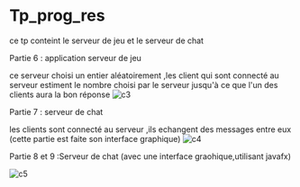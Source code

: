 # Tp_prog_res
ce tp conteint le serveur de jeu et le serveur de chat

Partie 6 : application serveur de jeu

ce serveur choisi un entier aléatoirement ,les client qui sont connecté au serveur estiment le nombre choisi par le serveur jusqu'à ce que l'un des clients aura la bon réponse
![c3](https://user-images.githubusercontent.com/82270887/159922799-0edc0781-2d7e-4e9f-8b84-896f6422a6ea.PNG)

Partie 7 : serveur de chat

les clients sont connecté au serveur ,ils echangent des messages entre eux (cette partie est faite son interface graphique)
![c4](https://user-images.githubusercontent.com/82270887/159923000-0c302185-469a-4b87-8bfc-9d13834cc646.PNG)

Partie 8 et 9 :Serveur de chat (avec une interface graohique,utilisant javafx)

![c5](https://user-images.githubusercontent.com/82270887/159923288-2f7c62fe-e0a1-4edb-ad01-961d5b117f9b.PNG)
